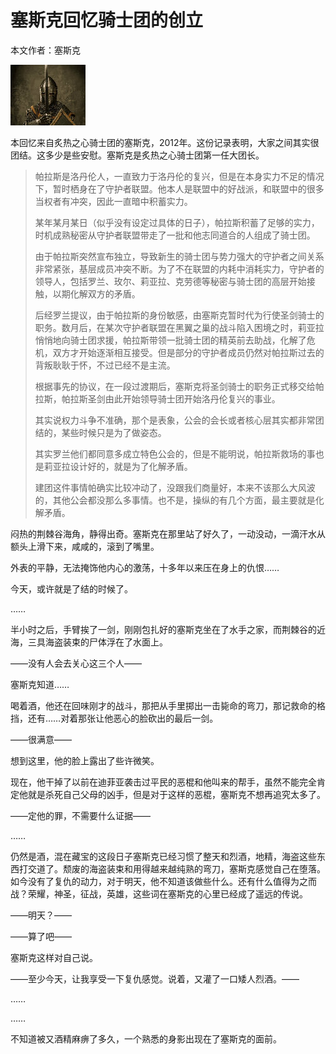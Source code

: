 # 塞斯克回忆骑士团的创立

本文作者：塞斯克

![&#x585E;&#x65AF;&#x514B;](../.gitbook/assets/sai-si-ke-.jpg)

本回忆来自炙热之心骑士团的塞斯克，2012年。这份记录表明，大家之间其实很团结。这多少是些安慰。塞斯克是炙热之心骑士团第一任大团长。

> 帕拉斯是洛丹伦人，一直致力于洛丹伦的复兴，但是在本身实力不足的情况下，暂时栖身在了守护者联盟。他本人是联盟中的好战派，和联盟中的很多当权者有冲突，因此一直暗中积蓄实力。
>
> 某年某月某日（似乎没有设定过具体的日子），帕拉斯积蓄了足够的实力，时机成熟秘密从守护者联盟带走了一批和他志同道合的人组成了骑士团。
>
> 由于帕拉斯突然宣布独立，导致新生的骑士团与势力强大的守护者之间关系非常紧张，基层成员冲突不断。为了不在联盟的内耗中消耗实力，守护者的领导人，包括罗兰、玫尔、莉亚拉、克劳德等秘密与骑士团的高层开始接触，以期化解双方的矛盾。
>
> 后经罗兰提议，由于帕拉斯的身份敏感，由塞斯克暂时代为行使圣剑骑士的职务。数月后，在某次守护者联盟在黑翼之巢的战斗陷入困境之时，莉亚拉悄悄地向骑士团求援，帕拉斯带领一批骑士团的精英前去助战，化解了危机，双方才开始逐渐相互接受。但是部分的守护者成员仍然对帕拉斯过去的背叛耿耿于怀，不过已经不是主流。
>
> 根据事先的协议，在一段过渡期后，塞斯克将圣剑骑士的职务正式移交给帕拉斯，帕拉斯圣剑由此开始领导骑士团开始洛丹伦复兴的事业。
>
> 其实说权力斗争不准确，那个是表象，公会的会长或者核心层其实都非常团结的，某些时候只是为了做姿态。
>
> 其实罗兰他们都同意多成立特色公会的，但是不能明说，帕拉斯救场的事也是莉亚拉设计好的，就是为了化解矛盾。
>
> 建团这件事情帕确实比较冲动了，没跟我们商量好，本来不该那么大风波的，其他公会都没那么多事情。也不是，操纵的有几个方面，最主要就是化解矛盾。

闷热的荆棘谷海角，静得出奇。塞斯克在那里站了好久了，一动没动，一滴汗水从额头上滑下来，咸咸的，滚到了嘴里。

外表的平静，无法掩饰他内心的激荡，十多年以来压在身上的仇恨……

今天，或许就是了结的时候了。

……

半小时之后，手臂挨了一剑，刚刚包扎好的塞斯克坐在了水手之家，而荆棘谷的近海，三具海盗装束的尸体浮在了水面上。

——没有人会去关心这三个人——

塞斯克知道……

喝着酒，他还在回味刚才的战斗，那把从手里掷出一击毙命的弯刀，那记救命的格挡，还有……对着那张让他恶心的脸砍出的最后一剑。

——很满意——

想到这里，他的脸上露出了些许微笑。

现在，他干掉了以前在迪菲亚袭击过平民的恶棍和他叫来的帮手，虽然不能完全肯定他就是杀死自己父母的凶手，但是对于这样的恶棍，塞斯克不想再追究太多了。

——定他的罪，不需要什么证据——

……

仍然是酒，混在藏宝的这段日子塞斯克已经习惯了整天和烈酒，地精，海盗这些东西打交道了。颓废的海盗装束和用得越来越纯熟的弯刀，塞斯克感觉自己在堕落。如今没有了复仇的动力，对于明天，他不知道该做些什么。还有什么值得为之而战？荣耀，神圣，征战，英雄，这些词在塞斯克的心里已经成了遥远的传说。

——明天？——

——算了吧——

塞斯克这样对自己说。

——至少今天，让我享受一下复仇感觉。说着，又灌了一口矮人烈酒。——

……

……

不知道被又酒精麻痹了多久，一个熟悉的身影出现在了塞斯克的面前。

